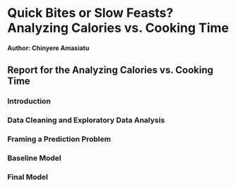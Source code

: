 # Quick Bites or Slow Feasts? Analyzing Calories vs. Cooking Time
#### Author: Chinyere Amasiatu
## Report for the Analyzing Calories vs. Cooking Time
### Introduction
### Data Cleaning and Exploratory Data Analysis
### Framing a Prediction Problem
### Baseline Model
### Final Model

